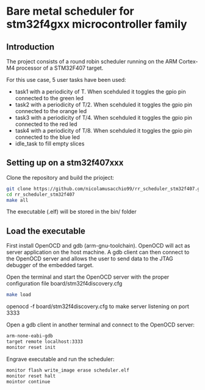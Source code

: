# Bare metal scheduler for stm32f4gxx microcontroller family

## Introduction
The project consists of a round robin scheduler running on the ARM Cortex-M4 processor of a STM32F407 target.

For this use case, 5 user tasks have been used:
- task1 with a periodicity of T. When scehduled it toggles the gpio pin connected to the green led
- task2 with a periodicity of T/2. When scehduled it toggles the gpio pin connected to the orange led 
- task3 with a periodicity of T/4. When scehduled it toggles the gpio pin connected to the red led 
- task4 with a periodicity of T/8. When scehduled it toggles the gpio pin connected to the blue led 
- idle_task to fill empty slices


## Setting up on a stm32f407xxx
Clone the repository and build the prioject:
```bash
git clone https://github.com/nicolamusacchio99/rr_scheduler_stm32f407.git
cd rr_scheduler_stm32f407
make all
```

The executable (.elf) will be stored in the bin/ folder

## Load the executable
First install OpenOCD and gdb (arm-gnu-toolchain). 
OpenOCD will act as server application on the host machine. A gdb client can then connect to the OpenOCD server and allows the user to send data to the JTAG debugger of the embedded target.

Open the terminal and start the OpenOCD server with the proper configuration file board/stm32f4discovery.cfg
```bash
make load
```
openocd -f board/stm32f4discovery.cfg to make server listening on port 3333


Open a gdb client in another terminal and connect to the OpenOCD server:
```bash
arm-none-eabi-gdb
target remote localhost:3333
monitor reset init
```

Engrave executable and run the scheduler:
```bash
monitor flash write_image erase scheduler.elf
monitor reset halt
mointor continue
```

